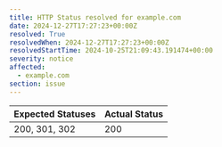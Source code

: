 ```yaml
---
title: HTTP Status resolved for example.com
date: 2024-12-27T17:27:23+00:00Z
resolved: True
resolvedWhen: 2024-12-27T17:27:23+00:00Z
resolvedStartTime: 2024-10-25T21:09:43.191474+00:00
severity: notice
affected:
  - example.com
section: issue
---
```


| Expected Statuses | Actual Status  |
|-------------------|----------------|
| 200, 301, 302 | 200 |
